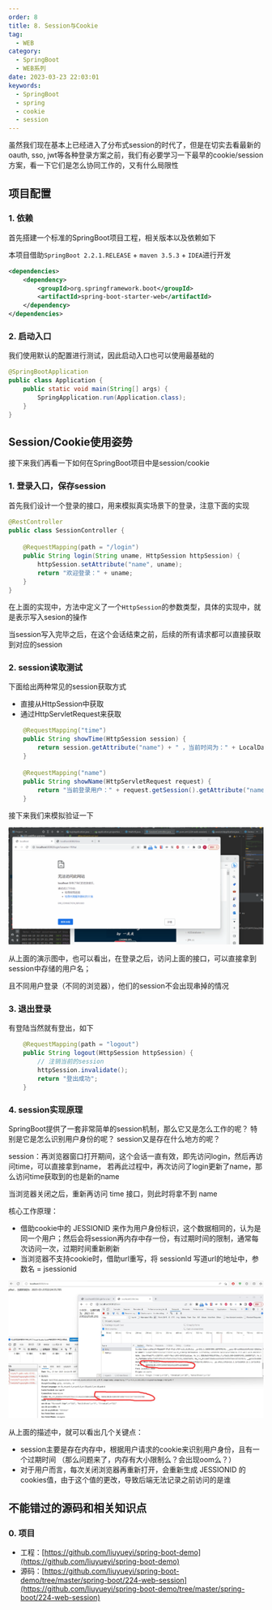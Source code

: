```yaml
---
order: 8
title: 8. Session与Cookie
tag:
  - WEB
category:
  - SpringBoot
  - WEB系列
date: 2023-03-23 22:03:01
keywords:
  - SpringBoot
  - spring
  - cookie
  - session
---
```


虽然我们现在基本上已经进入了分布式session的时代了，但是在切实去看最新的oauth, sso, jwt等各种登录方案之前，我们有必要学习一下最早的cookie/session方案，看一下它们是怎么协同工作的，又有什么局限性


<!-- more -->

## 项目配置

### 1. 依赖

首先搭建一个标准的SpringBoot项目工程，相关版本以及依赖如下

本项目借助`SpringBoot 2.2.1.RELEASE` + `maven 3.5.3` + `IDEA`进行开发


```xml
<dependencies>
    <dependency>
        <groupId>org.springframework.boot</groupId>
        <artifactId>spring-boot-starter-web</artifactId>
    </dependency>
</dependencies>
```

### 2. 启动入口

我们使用默认的配置进行测试，因此启动入口也可以使用最基础的

```java
@SpringBootApplication
public class Application {
    public static void main(String[] args) {
        SpringApplication.run(Application.class);
    }
}
```

## Session/Cookie使用姿势

接下来我们再看一下如何在SpringBoot项目中是session/cookie

### 1. 登录入口，保存session

首先我们设计一个登录的接口，用来模拟真实场景下的登录，注意下面的实现

```java
@RestController
public class SessionController {

    @RequestMapping(path = "/login")
    public String login(String uname, HttpSession httpSession) {
        httpSession.setAttribute("name", uname);
        return "欢迎登录：" + uname;
    }
}
```

在上面的实现中，方法中定义了一个`HttpSession`的参数类型，具体的实现中，就是表示写入sesion的操作

当session写入完毕之后，在这个会话结束之前，后续的所有请求都可以直接获取到对应的session

### 2. session读取测试

下面给出两种常见的session获取方式

- 直接从HttpSession中获取
- 通过HttpServletRequest来获取

```java
    @RequestMapping("time")
    public String showTime(HttpSession session) {
        return session.getAttribute("name") + " ，当前时间为：" + LocalDateTime.now();
    }

    @RequestMapping("name")
    public String showName(HttpServletRequest request) {
        return "当前登录用户：" + request.getSession().getAttribute("name");
    }
```


接下来我们来模拟验证一下


![](/imgs/230323/00.gif)


从上面的演示图中，也可以看出，在登录之后，访问上面的接口，可以直接拿到session中存储的用户名；

且不同用户登录（不同的浏览器），他们的session不会出现串掉的情况

### 3. 退出登录

有登陆当然就有登出，如下

```java
    @RequestMapping(path = "logout")
    public String logout(HttpSession httpSession) {
        // 注销当前的session
        httpSession.invalidate();
        return "登出成功";
    }
```



### 4. session实现原理

SpringBoot提供了一套非常简单的session机制，那么它又是怎么工作的呢？ 特别是它是怎么识别用户身份的呢？ session又是存在什么地方的呢？


session：再浏览器窗口打开期间，这个会话一直有效，即先访问login，然后再访问time，可以直接拿到name， 若再此过程中，再次访问了login更新了name，那么访问time获取到的也是新的name


当浏览器关闭之后，重新再访问 time 接口，则此时将拿不到 name

核心工作原理：

- 借助cookie中的 JESSIONID 来作为用户身份标识，这个数据相同的，认为是同一个用户；然后会将session再内存中存一份，有过期时间的限制，通常每次访问一次，过期时间重新刷新
- 当浏览器不支持cookie时，借助url重写，将 sessionId 写道url的地址中，参数名 = jsessionid


![](/imgs/230323/01.jpg)


从上面的描述中，就可以看出几个关键点：

- session主要是存在内存中，根据用户请求的cookie来识别用户身份，且有一个过期时间 （那么问题来了，内存有大小限制么？会出现oom么？）
- 对于用户而言，每次关闭浏览器再重新打开，会重新生成 JESSIONID 的cookies值，由于这个值的更改，导致后端无法记录之前访问的是谁


## 不能错过的源码和相关知识点

### 0. 项目

- 工程：[https://github.com/liuyueyi/spring-boot-demo](https://github.com/liuyueyi/spring-boot-demo)
- 源码：[https://github.com/liuyueyi/spring-boot-demo/tree/master/spring-boot/224-web-session](https://github.com/liuyueyi/spring-boot-demo/tree/master/spring-boot/224-web-session)
